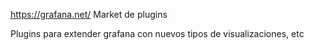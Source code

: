 https://grafana.net/
Market de plugins

Plugins para extender grafana con nuevos tipos de visualizaciones, etc
